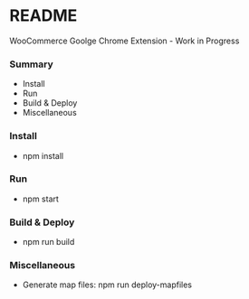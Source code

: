 # README #

WooCommerce Goolge Chrome Extension - Work in Progress


### Summary ###

* Install
* Run
* Build & Deploy
* Miscellaneous

### Install ###

* npm install

### Run ###

* npm start

### Build & Deploy ###

* npm run build

### Miscellaneous ###

* Generate map files: npm run deploy-mapfiles